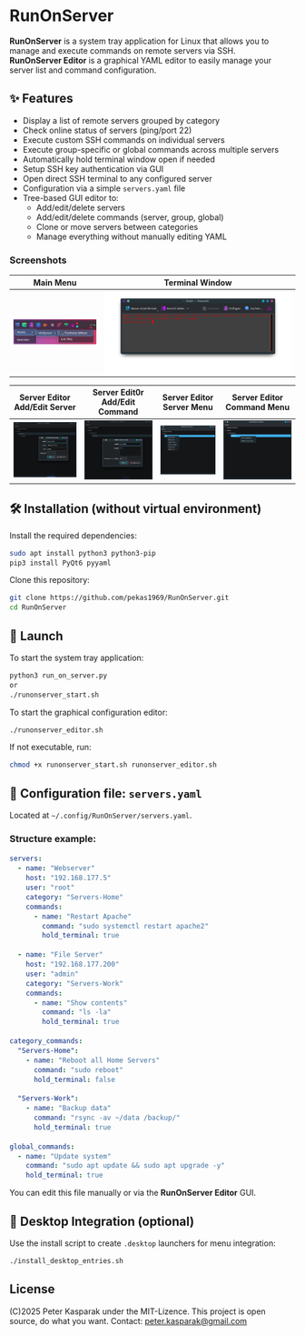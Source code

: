 # RunOnServer

**RunOnServer** is a system tray application for Linux that allows you to manage and execute commands on remote servers via SSH.  
**RunOnServer Editor** is a graphical YAML editor to easily manage your server list and command configuration.

## ✨ Features

- Display a list of remote servers grouped by category
- Check online status of servers (ping/port 22)
- Execute custom SSH commands on individual servers
- Execute group-specific or global commands across multiple servers
- Automatically hold terminal window open if needed
- Setup SSH key authentication via GUI
- Open direct SSH terminal to any configured server
- Configuration via a simple `servers.yaml` file
- Tree-based GUI editor to:
  - Add/edit/delete servers
  - Add/edit/delete commands (server, group, global)
  - Clone or move servers between categories
  - Manage everything without manually editing YAML
  
### Screenshots

| Main Menu                     | Terminal Window                          |
|--------------------------------|---------------------------------------|
| ![Main Window](Screenshots/RunOnServer/RunOnServer_Menu.png) | ![Manpage Window](Screenshots/RunOnServer/RunOnServer_Terminal.png) |

| Server Editor Add/Edit Server                     | Server Edit0r Add/Edit Command                          |  Server Editor Server Menu                     | Server Editor Command Menu                          |
|--------------------------------|---------------------------------------|--------------------------------|---------------------------------------|
| ![Main Window](./Screenshots/RunOnServer/RunOnServer_Editor-1.png) | ![Manpage Window](./Screenshots/RunOnServer/RunOnServer_Editor-2.png) | ![Main Window](./Screenshots/RunOnServer/RunOnServer_Editor-3.png) | ![Manpage Window](./Screenshots/RunOnServer/RunOnServer_Editor-4.png) |

## 🛠️ Installation (without virtual environment)

Install the required dependencies:

```bash
sudo apt install python3 python3-pip
pip3 install PyQt6 pyyaml
```

Clone this repository:

```bash
git clone https://github.com/pekas1969/RunOnServer.git
cd RunOnServer
```

## 🚀 Launch

To start the system tray application:

```bash
python3 run_on_server.py
or
./runonserver_start.sh
```

To start the graphical configuration editor:

```bash
./runonserver_editor.sh
```

If not executable, run:

```bash
chmod +x runonserver_start.sh runonserver_editor.sh
```

## 🧾 Configuration file: `servers.yaml`

Located at `~/.config/RunOnServer/servers.yaml`.

### Structure example:

```yaml
servers:
  - name: "Webserver"
    host: "192.168.177.5"
    user: "root"
    category: "Servers-Home"
    commands:
      - name: "Restart Apache"
        command: "sudo systemctl restart apache2"
        hold_terminal: true

  - name: "File Server"
    host: "192.168.177.200"
    user: "admin"
    category: "Servers-Work"
    commands:
      - name: "Show contents"
        command: "ls -la"
        hold_terminal: true

category_commands:
  "Servers-Home":
    - name: "Reboot all Home Servers"
      command: "sudo reboot"
      hold_terminal: false

  "Servers-Work":
    - name: "Backup data"
      command: "rsync -av ~/data /backup/"
      hold_terminal: true

global_commands:
  - name: "Update system"
    command: "sudo apt update && sudo apt upgrade -y"
    hold_terminal: true
```

You can edit this file manually or via the **RunOnServer Editor** GUI.

## 📁 Desktop Integration (optional)

Use the install script to create `.desktop` launchers for menu integration:

```bash
./install_desktop_entries.sh
```


## License

(C)2025 Peter Kasparak under the MIT-Lizence.
This project is open source, do what you want.
Contact: peter.kasparak@gmail.com
